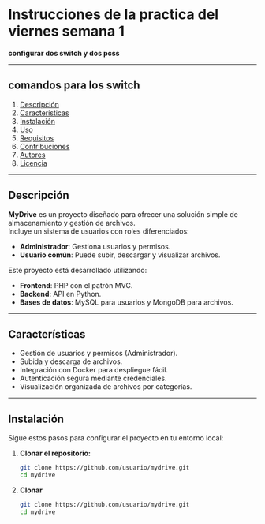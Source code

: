 # **Instrucciones de la practica del viernes semana 1**

**configurar dos switch y dos pcss** 

---

## **comandos para los switch**

1. [Descripción](#descripción)
2. [Características](#características)
3. [Instalación](#instalación)
4. [Uso](#uso)
5. [Requisitos](#requisitos)
6. [Contribuciones](#contribuciones')
7. [Autores](#autores)
8. [Licencia](#licencia)

---

## **Descripción**

**MyDrive** es un proyecto diseñado para ofrecer una solución simple de almacenamiento y gestión de archivos.  
Incluye un sistema de usuarios con roles diferenciados:  
- **Administrador**: Gestiona usuarios y permisos.  
- **Usuario común**: Puede subir, descargar y visualizar archivos.  

Este proyecto está desarrollado utilizando:  
- **Frontend**: PHP con el patrón MVC.  
- **Backend**: API en Python.  
- **Bases de datos**: MySQL para usuarios y MongoDB para archivos.

---

## **Características**

- Gestión de usuarios y permisos (Administrador).  
- Subida y descarga de archivos.  
- Integración con Docker para despliegue fácil.  
- Autenticación segura mediante credenciales.  
- Visualización organizada de archivos por categorías.  

---

## **Instalación**

Sigue estos pasos para configurar el proyecto en tu entorno local:

1. **Clonar el repositorio:**
   ```bash
   git clone https://github.com/usuario/mydrive.git
   cd mydrive

1. **Clonar**
   ```bash
   git clone https://github.com/usuario/mydrive.git
   cd mydrive
